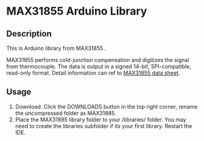 # MAX31855 Arduino Library
## Description

This is Arduino library from MAX31855 .

MAX31855 performs cold-junction compensation and digitizes the signal from thermocouple. The data is output in a signed 14-bit, SPI-compatible, read-only format. Detail information can ref to [MAX31855 data sheet](https://datasheets.maximintegrated.com/en/ds/MAX31855.pdf).

## Usage

1. Download. Click the DOWNLOADS button in the top right corner, rename the uncompressed folder as MAX31885.
2. Place the MAX31885 library folder to your <arduinosketchfolder>/libraries/ folder. You may need to create the libraries subfolder if its your first library. Restart the IDE.



